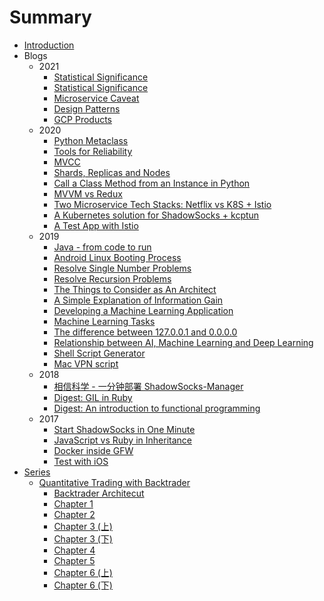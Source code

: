 # Summary

* [Introduction](README.md)
* Blogs
  * 2021
    * [Statistical Significance](blogs/tech/2021/2021-10-02-securities-operations/2021-10-02-securities-operations.md)
    * [Statistical Significance](blogs/tech/2021/2021-08-10-statistical-significance/2021-08-10-statistical-significance.md)
    * [Microservice Caveat](blogs/tech/2021/2021-08-10-microservice-caveat.md)
    * [Design Patterns](blogs/tech/2021/2021-07-18-design-patterns.md)
    * [GCP Products](blogs/tech/2021/2021-01-08-gcp-products/2021-01-08-gcp-products.md)
  * 2020  
    * [Python Metaclass](blogs/tech/2020/2020-10-31-python-metaclass.md)
    * [Tools for Reliability](blogs/tech/2020/2020-10-07-tools-for-reliability.md)
    * [MVCC](blogs/tech/2020/2020-09-10-MVCC/2020-09-10-MVCC.md)
    * [Shards, Replicas and Nodes](blogs/tech/2020/2020-07-21-shards-replicas-and-nodes.md)
    * [Call a Class Method from an Instance in Python](blogs/tech/2020/2020-02-24-call-a-class-method-from-an-instance-in-python/2020-02-24-call-a-class-method-from-an-instance-in-python.md)
    * [MVVM vs Redux](blogs/tech/2020/2020-02-18-mvvm-vs-redux/2020-02-18-mvvm-vs-redux.md)
    * [Two Microservice Tech Stacks: Netflix vs K8S + Istio](blogs/tech/2020/2020-02-12-netflix-vs-k8s+istio/2020-02-12-netflix-vs-k8s+istio.md)
    * [A Kubernetes solution for ShadowSocks + kcptun](blogs/tech/2020/2020-02-10-k8s-ss-kcp.md)
    * [A Test App with Istio](blogs/tech/2020/2020-01-31-wuhan-coronavirus-timeline-api/2020-01-31-wuhan-coronavirus-timeline-api.md)
  * 2019
    * [Java - from code to run](blogs/tech/2019/2019-11-30-Java-from-code-to-run/2019-11-30-Java-from-code-to-run.md)
    * [Android Linux Booting Process](blogs/tech/2019/2019-10-27-android-booting-process/2019-10-27-android-booting-process.md)
    * [Resolve Single Number Problems](blogs/tech/2019/2019-10-24-resolve-single-number-problems/2019-10-24-resolve-single-number-problems.md)
    * [Resolve Recursion Problems](blogs/tech/2019/2019-10-24-resolve-recursion-problems/2019-10-24-resolve-recursion-problems.md)
    * [The Things to Consider as An Architect](blogs/tech/2019/2019-10-18-the-things-to-consider-as-an-architect/2019-10-18-the-things-to-consider-as-an-architect.md)
    * [A Simple Explanation of Information Gain](blogs/tech/2019/2019-10-14-a-simple-explanation-of-information-gain/2019-10-14-a-simple-explanation-of-information-gain.md)
    * [Developing a Machine Learning Application](blogs/tech/2019/2019-10-10-developing-a-machine-learning-application/2019-10-10-developing-a-machine-learning-application.md)
    * [Machine Learning Tasks](blogs/tech/2019/2019-10-08-machine-learning-tasks/2019-10-08-machine-learning-tasks.md)
    * [The difference between 127.0.0.1 and 0.0.0.0](blogs/tech/2019/2019-10-01-The-difference-between-127.0.0.1-and-0.0.0.0.md)
    * [Relationship between AI, Machine Learning and Deep Learning](blogs/tech/2019/2019-04-15-relationship-between-ai-machine-learning-and-deep-learning/2019-04-15-relationship-between-ai-machine-learning-and-deep-learning.md)
    * [Shell Script Generator](blogs/tech/2019/2019-04-09-new-script.md)
    * [Mac VPN script](blogs/tech/2019/2019-04-09-mac-vpn-script.md)
  * 2018
    * [相信科学 - 一分钟部署 ShadowSocks-Manager](blogs/tech/2018/2018-05-07-deploy-ShadowSocks-Manager-in-one-minute.md)
    * [Digest: GIL in Ruby](blogs/tech/2018/2018-04-15-GIL-in-ruby.md)
    * [Digest: An introduction to functional programming](blogs/tech/2018/2018-04-15-An-introduction-to-functional-programming-abstract.md)
  * 2017
    * [Start ShadowSocks in One Minute](blogs/tech/2017/2017-11-27-Start-ShadowSocks-in-One-Minute.md)
    * [JavaScript vs Ruby in Inheritance](blogs/tech/2017/2017-09-14-Javascript-vs-Ruby-Inheritance/2017-09-14-Javascript-vs-Ruby-Inheritance.md)
    * [Docker inside GFW](blogs/tech/2017/2017-07-02-Docker-inside-GFW/2017-07-02-Docker-inside-GFW.md)
    * [Test with iOS](blogs/tech/2017/2017-07-01-Test-with-iOS.md)
* [Series](series/README.md) 
  * [Quantitative Trading with Backtrader](series/quantitative-trading-with-backtrader/README.md)
    * [Backtrader Architecut](series/quantitative-trading-with-backtrader/2020-09-09-backtrader-architecture/2020-09-09-backtrader-architecture.md) 
    * [Chapter 1](series/quantitative-trading-with-backtrader/2020-09-27-qt-htbyoatb-1/2020-09-27-qt-htbyoatb-1.md)
    * [Chapter 2](series/quantitative-trading-with-backtrader/2020-09-28-qt-htbyoatb-2/2020-09-28-qt-htbyoatb-2.md)
    * [Chapter 3 (上)](series/quantitative-trading-with-backtrader/2020-09-29-qt-htbyoatb-3.1/2020-09-29-qt-htbyoatb-3.1.md)
    * [Chapter 3 (下)](series/quantitative-trading-with-backtrader/2020-09-29-qt-htbyoatb-3.2/2020-09-29-qt-htbyoatb-3.2.md)
    * [Chapter 4](series/quantitative-trading-with-backtrader/2020-10-01-qt-htbyoatb-4/2020-10-01-qt-htbyoatb-4.md)
    * [Chapter 5](series/quantitative-trading-with-backtrader/2020-10-01-qt-htbyoatb-5/2020-10-01-qt-htbyoatb-5.md)
    * [Chapter 6 (上)](series/quantitative-trading-with-backtrader/2020-10-20-qt-htbyoatb-6.1/2020-10-20-qt-htbyoatb-6.1.md)
    * [Chapter 6 (下)](series/quantitative-trading-with-backtrader/2020-10-20-qt-htbyoatb-6.2/2020-10-20-qt-htbyoatb-6.2.md)

    

